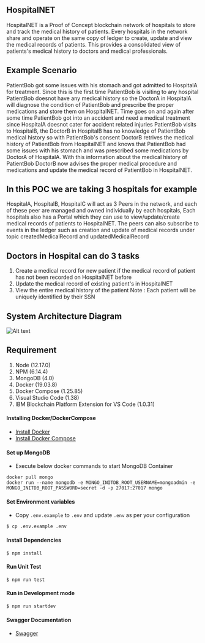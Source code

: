 ## HospitalNET
HospitalNET is a Proof of Concept blockchain network of hospitals to store and track the medical history of patients. 
Every hospitals in the network share and operate on the same copy of ledger to create, update and view the medical records of patients. This provides a consolidated view of patients's medical history to doctors and medical professionals.

## Example Scenario
PatientBob got some issues with his stomach and got admitted to HospitalA for treatment. Since this is the first time PatientBob is visiting to any hospital PatientBob doesnot have any medical history so the DoctorA in HospitalA will diagnose the condition of PatientBob and prescribe the proper medications and store them on HospitalNET. Time goes on and again after some time PatientBob got into an accident and need a medical treatment since HospitalA doesnot cater for accident related injuries PatientBob visits to HospitalB, the DoctorB in HospitalB has no knowledge of PatientBob medical history so with PatientBob's consent DoctorB retrives the medical history of PatientBob from HospitalNET and knows that PatientBob had some issues with his stomach and was prescribed some medications by DoctorA of HospitalA. With this information about the medical history of PatientBob DoctorB now advises the proper medical procedure and medications and update the medical record of PatientBob in HospitalNET.

## In this POC we are taking 3 hospitals for example
HospitalA, HospitalB, HospitalC will act as 3 Peers in the network, and each of these peer are managed and owned individually by each hospitals, Each hospitals also has a Portal which they can use to view/update/create medical records of patients to HospitalNET.
The peers can also subscribe to events in the ledger such as creation and update of medical records under topic createdMedicalRecord and updatedMedicalRecord 

## Doctors in Hospital can do 3 tasks
1) Create a medical record for new patient if the medical record of patient has not been recorded on HospitalNET before
2) Update the medical record of existing patient's in HospitalNET
3) View the entire medical history of the patient
Note : Each patient will be uniquely identified by their SSN 

## System Architecture Diagram

![Alt text](./assests/System-Component-Diagram-HospitalNET.svg)


## Requirement
1. Node (12.17.0)
2. NPM (6.14.4)
3. MongoDB (4.0)
4. Docker (19.03.8)
4. Docker Compose (1.25.85)
6. Visual Studio Code (1.38) 
7. IBM Blockchain Platform Extension for VS Code (1.0.31)

#### Installing Docker/DockerCompose
- [Install Docker](https://docs.docker.com/install/)
- [Install Docker Compose](https://docs.docker.com/compose/install/)


#### Set up MongoDB
- Execute below docker commands to start MongoDB Container
```shell script
docker pull mongo 
docker run --name mongodb -e MONGO_INITDB_ROOT_USERNAME=mongoadmin -e MONGO_INITDB_ROOT_PASSWORD=secret -d -p 27017:27017 mongo
```

#### Set Environment variables
- Copy `.env.example` to `.env` and update `.env` as per your configuration

```shell script
$ cp .env.example .env
```

####  Install Dependencies
```shell script
$ npm install
```

####  Run Unit Test
```shell script
$ npm run test
```
#### Run in Development mode 
```shell script
$ npm run startdev
```

#### Swagger Documentation 
- [Swagger](http://localhost:5001/v1/api-docs/)